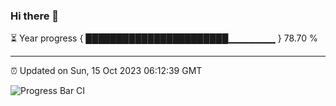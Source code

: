### Hi there 👋

⏳ Year progress { ███████████████████████▁▁▁▁▁▁▁ } 78.70 %

---

⏰ Updated on Sun, 15 Oct 2023 06:12:39 GMT

![Progress Bar CI](https://github.com/liununu/liununu/workflows/Progress%20Bar%20CI/badge.svg)
